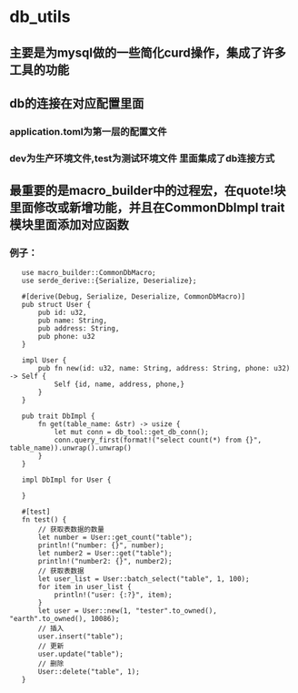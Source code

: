 # db_utils
## 主要是为mysql做的一些简化curd操作，集成了许多工具的功能

## db的连接在对应配置里面
### application.toml为第一层的配置文件
### dev为生产环境文件,test为测试环境文件  里面集成了db连接方式

## 最重要的是macro_builder中的过程宏，在quote!块里面修改或新增功能，并且在CommonDbImpl trait模块里面添加对应函数

### 例子：
 ```
    use macro_builder::CommonDbMacro;
    use serde_derive::{Serialize, Deserialize};

    #[derive(Debug, Serialize, Deserialize, CommonDbMacro)]
    pub struct User {
        pub id: u32,
        pub name: String,
        pub address: String,
        pub phone: u32
    }

    impl User {
        pub fn new(id: u32, name: String, address: String, phone: u32) -> Self {
            Self {id, name, address, phone,}
        }
    }

    pub trait DbImpl {
        fn get(table_name: &str) -> usize {
            let mut conn = db_tool::get_db_conn();
            conn.query_first(format!("select count(*) from {}", table_name)).unwrap().unwrap()
        }
    }

    impl DbImpl for User {

    }

    #[test]
    fn test() {
        // 获取表数据的数量
        let number = User::get_count("table");
        println!("number: {}", number);
        let number2 = User::get("table");
        println!("number2: {}", number2);
        // 获取表数据
        let user_list = User::batch_select("table", 1, 100);
        for item in user_list {
            println!("user: {:?}", item);
        }
        let user = User::new(1, "tester".to_owned(), "earth".to_owned(), 10086);
        // 插入
        user.insert("table");
        // 更新
        user.update("table");
        // 删除
        User::delete("table", 1);
    }
 ```